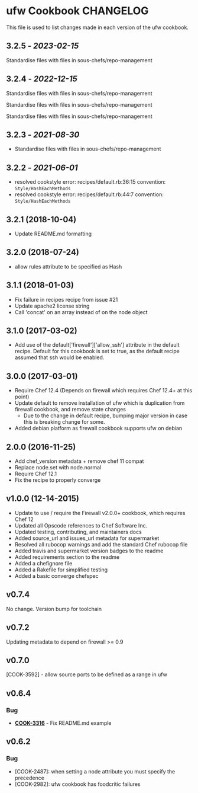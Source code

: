 # ufw Cookbook CHANGELOG
This file is used to list changes made in each version of the ufw cookbook.

## 3.2.5 - *2023-02-15*

Standardise files with files in sous-chefs/repo-management

## 3.2.4 - *2022-12-15*

Standardise files with files in sous-chefs/repo-management

Standardise files with files in sous-chefs/repo-management

Standardise files with files in sous-chefs/repo-management

## 3.2.3 - *2021-08-30*

- Standardise files with files in sous-chefs/repo-management

## 3.2.2 - *2021-06-01*

- resolved cookstyle error: recipes/default.rb:36:15 convention: `Style/HashEachMethods`
- resolved cookstyle error: recipes/default.rb:44:7 convention: `Style/HashEachMethods`

## 3.2.1 (2018-10-04)

- Update README.md formatting

## 3.2.0 (2018-07-24)

- allow rules attribute to be specified as Hash

## 3.1.1 (2018-01-03)

- Fix failure in recipes recipe from issue #21
- Update apache2 license string
- Call 'concat' on an array instead of on the node object

## 3.1.0 (2017-03-02)

- Add use of the default['firewall']['allow_ssh'] attribute in the default recipe. Default for this cookbook is set to true, as the default recipe assumed that ssh would be enabled.

## 3.0.0 (2017-03-01)
- Require Chef 12.4 (Depends on firewall which requires Chef 12.4+ at this point)
- Update default to remove installation of ufw which is duplication from firewall cookbook, and remove state changes
  - Due to the change in default recipe, bumping major version in case this is breaking change for some.
- Added debian platform as firewall cookbook supports ufw on debian

## 2.0.0 (2016-11-25)
- Add chef_version metadata + remove chef 11 compat
- Replace node.set with node.normal
- Require Chef 12.1
- Fix the recipe to properly converge

## v1.0.0 (12-14-2015)
- Update to use / require the Firewall v2.0.0+ cookbook, which requires Chef 12
- Updated all Opscode references to Chef Software Inc.
- Updated testing, contributing, and maintainers docs
- Added source_url and issues_url metadata for supermarket
- Resolved all rubocop warnings and add the standard Chef rubocop file
- Added travis and supermarket version badges to the readme
- Added requirements section to the readme
- Added a chefignore file
- Added a Rakefile for simplified testing
- Added a basic converge chefspec

## v0.7.4
No change. Version bump for toolchain

## v0.7.2
Updating metadata to depend on firewall >= 0.9

## v0.7.0
[COOK-3592] - allow source ports to be defined as a range in ufw

## v0.6.4
### Bug
- **[COOK-3316](https://tickets.chef.io/browse/COOK-3316)** - Fix README.md example

## v0.6.2
### Bug
- [COOK-2487]: when setting a node attribute you must specify the precedence
- [COOK-2982]: ufw cookbook has foodcritic failures
